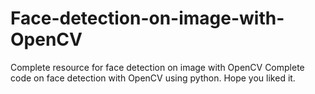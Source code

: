 # Face-detection-on-image-with-OpenCV
Complete resource for face detection on image with OpenCV
Complete code on face detection with OpenCV using python.
Hope you liked it.
